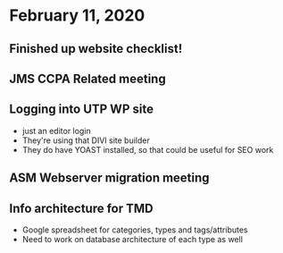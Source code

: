 # February 11, 2020

## Finished up website checklist!

## JMS CCPA Related meeting

## Logging into UTP WP site
- just an editor login
- They're using that DIVI site builder
- They do have YOAST installed, so that could be useful for SEO work

## ASM Webserver migration meeting

## Info architecture for TMD
- Google spreadsheet for categories, types and tags/attributes
- Need to work on database architecture of each type as well
  